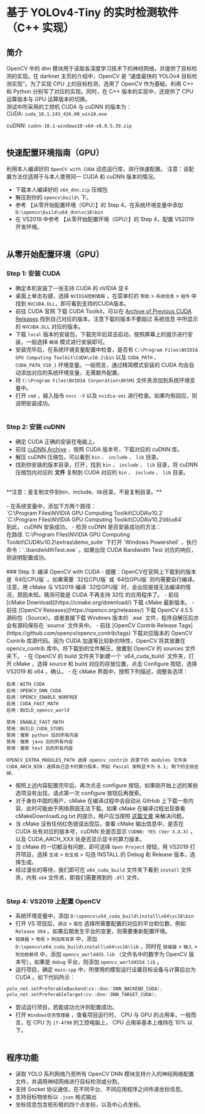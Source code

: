 # 基于 YOLOv4-Tiny 的实时检测软件（C++ 实现）
## 简介
OpenCV 中的 dnn 模块用于读取各深度学习技术下的神经网络，并提供了目标检测的实现。在 darknet 主页的介绍中，OpenCV 是 “速度最快的 YOLOv4 目标检测实现”。为了实现 CPU 上的目标检测，选用了 OpenCV 作为基础，利用 C++ 和 Python 分别写了对应的实现。同时，在 C++ 版本的实现中，还提供了 CPU 运算版本与 GPU 运算版本的切换。<br>
测试中所采用的工控机 CUDA 与 cuDNN 的版本为：<br>
CUDA: `cuda_10.1.243_426.00_win10.exe`

cuDNN: `cudnn-10.1-windows10-x64-v8.0.5.39.zip`
<br><br>

## 快速配置环境指南（GPU）
利用本人编译好的 `OpenCV with CUDA` 动态运行库，进行快速配置。
注意：该配置方法仅适用于与本人使用同一 CUDA 和 cuDNN 版本的情况。
<br>
- 下载本人编译好的 `x64_dnn.zip` 压缩包
- 解压到你的 `opencv\build\` 下。
- 参考 【从零开始配置环境（GPU）】的 Step 4，在系统环境变量中添加 `D:\opencv\build\x64_dnn\vc16\bin` 
- 在 VS2019 中参考 【从零开始配置环境（GPU）】的 Step 4，配置 VS2019 开发环境。
<br><br>
## 从零开始配置环境（GPU）
### Step 1: 安装 CUDA
 - 确定本机安装了一张支持 CUDA 的 nVIDIA 显卡
 - 桌面上单击右键，选择 `NVIDIA控制面板` ，在菜单栏的 `帮助` > `系统信息` > `组件` 中找到 `NVCUDA.DLL`，即可看到支持的CUDA版本。
 - 前往 CUDA 官网 下载 CUDA Toolkit，可以在 [Archive of Previous CUDA Releases](https://developer.nvidia.com/cuda-toolkit-archive) 找到自己对应的版本。注意下载的版本不要超过 系统信息 中所显示的 `NVCUDA.DLL` 对应的版本。
 - 下载 `local` 版本的安装包，下载完毕后双击启动，按照屏幕上的提示进行安装，一般选择 `精简` 模式进行安装即可。
 - 安装完毕后，在系统环境变量配置中检查，是否有 `C:\Program Files\NVIDIA GPU Computing Toolkit\CUDA\v10.1\bin` 以及 `CUDA_PATH` 、 `CUDA_PATH_V10_1` 环境变量。一般而言，通过精简模式安装的 CUDA 均会自动添加对应的系统环境变量，无需额外配置。
 - 将 `C:\Program Files\NVIDIA Corporation\NVSMI` 文件夹添加到系统环境变量中。
 - 打开 `cmd` ，输入指令 `nvcc -V` 以及 `nvidia-smi` 进行检查。如果均有回应，则说明安装成功。
<br><br>
### Step 2: 安装 cuDNN
 - 确定 CUDA 正确的安装在电脑上。
 - 前往 [cuDNN Archive](https://developer.nvidia.com/rdp/cudnn-archive) ，按照 CUDA 版本号，下载对应的 cuDNN 库。
 - 解压 cuDNN 压缩包，可以看到 `bin` 、 `include` 、 `lib` 目录。
 - 找到你安装的版本目录，打开，找到 `bin` 、 `include` 、 `lib` 目录，将 cuDNN 压缩包内对应的 **文件** 复制到 CUDA 对应的 `bin` 、 `include` 、 `lib` 目录。
<br>
**注意：是复制文件到bin、include、lib目录，不是复制目录。**
<br><br>
 - 在系统变量中，添加下方两个路径：<br>
`C:\Program Files\NVIDIA GPU Computing Toolkit\CUDA\v10.2`<br>`C:\Program Files\NVIDIA GPU Computing Toolkit\CUDA\v10.2\lib\x64`<br>
到此， cuDNN 安装成功。
- 检测 cuDNN 是否安装成功的方法：<br>在路径 `C:\Program Files\NVIDIA GPU Computing Toolkit\CUDA\v10.2\extras\demo_suite` 下打开 `Windows Powershell` ，执行命令：`.\bandwidthTest.exe` 。如果出现 CUDA Bandwidth Test 对应的响应，则说明配置成功。
<br><br>
### Step 3: 编译 OpenCV with CUDA
 - 提醒：OpenCV在官网上下载到的版本是 `64位CPU版` 。如果需要 `32位CPU版` 或 `64位GPU版` 则均需要自行编译。注意，用 cMake 与 VS2019 编译 `32位GPU版` 时，会出现报错无法编译的情况，原因未知。猜测可能是 CUDA 不再支持 32位 的应用程序了。
 - 前往 [cMake Download](https://cmake.org/download/) 下载 cMake 最新版本。
 - 前往 [OpenCV Releases](https://opencv.org/releases/) 下载 OpenCV 4.5.5 源码包（Source）。或者直接下载 Windows 版本的 `.exe` 文件，程序自解压后亦会有源码保存在 `source` 文件夹中。
 - 前往 [OpenCV Contrib Release Tags](https://github.com/opencv/opencv_contrib/tags) 下载对应版本的 OpenCV Contrib 库源代码。因为 CUDA 加速等比较新的特性，OpenCV 将其放置在 opencv_contrib 库中。将下载到的文件解压，放置到 OpenCV 的 sources 文件夹下。
 - 在 OpenCV 的 build 文件夹下新建一个 `x64_cuda_build` 文件夹，打开 cMake ，选择 source 和 build 对应的存放位置，点击 Configure 按钮，选择 VS2019 和 x64 ，确认。
 - 在 cMake 界面中，按照下列描述，调整各选项：

```
启用：WITH_CUDA
启用：OPENCV_DNN_CUDA
启用：OPENCV_ENABLE_NONFREE
启用：CUDA_FAST_MATH
启用：BUILD_opencv_world

禁用：ENABLE_FAST_MATH
禁用：BUILD_CUDA_STUBS
禁用：搜索 python 后的所有内容
禁用：搜索 java 后的所有内容
禁用：搜索 test 后的所有内容

OPENCV_EXTRA_MODULES_PATH 选择 opencv_contrib 目录下的 modules 文件夹
CUDA_ARCH_BIN：选择自己显卡的算力版本，例如 Pascal 架构显卡为 6.1; 剩下的全部去掉。

```

- 按照上述内容配置完毕后，再次点击 configure 按钮，如果刚开始上述的某些选项没有出现，请点第一次 configure 按钮后再搜索。
- 对于身处中国的用户，cMake 在编译过程中会自动从 GitHub 上下载一些内容，此时可能由于网络原因无法下载。如果 cMake 在编译过程出现查看 cMakeDownloadLog.txt 的提示，用户应当按照 [这篇文章](https://blog.csdn.net/painice/article/details/123347824) 来解决问题。
- 当 cMake 没有任何红色错误出现后，查看 cMake 输出信息中，是否在 CUDA 处有对应的版本号，cuDNN 处是否显示 `CUDNN: YES (Ver X.X.X)` ，以及 CUDA_ARCH_XXX 处是否显示显卡的算力版本。
- 当 cMake 的一切都没有问题，即可选择 `Open Project` 按钮，用 VS2019 打开项目，选择 `生成` > `批生成` > 勾选 INSTALL 的 Debug 和 Release 版本，选择生成。
- 经过漫长的等待，我们即可在 `x64_cuda_build` 文件夹下看到 `install` 文件夹，内有 `x64` 文件夹，即我们需要用到的 `.dll` 文件。
<br><br>
### Step 4: VS2019 上配置 OpenCV
- 系统环境变量中，添加 `D:\opencv\x64_cuda_build\install\x64\vc16\bin`
- 打开 VS 项目后，`调试` > `属性` 选择所需要配置的对应的平台和位数，例如 `Release X64` 。如果后期发生平台的变更，则需要重新配置环境。
- `链接器` > `常规` > `附加库目录` 中，添加 `D:\opencv\x64_cuda_build\install\x64\vc16\lib` ，同时在 `链接器` > `输入` > `附加依赖项` 中，添加 `opencv_world455.lib` （文件名中的数字为 OpenCV 版本号），如果是 `debug` 平台，则添加 `opencv_world455d.lib` 。
- 运行项目，确定 `main.cpp` 中，所使用的模型运行设置目标设备与计算后台为 CUDA 。如下代码所示：
```c++
yolo_net.setPreferableBackend(cv::dnn::DNN_BACKEND_CUDA);
yolo_net.setPreferableTarget(cv::dnn::DNN_TARGET_CUDA);
```
- 尝试运行项目，若能成功允许则配置成功。
- 打开 `Windows任务管理器` ，查看项目运行时， CPU 与 GPU 的占用率，一般而言，在 CPU 为 `i7-4790` 的工控电脑上， CPU 占用率基本上维持在 10% 以下。
<br><br>

## 程序功能
- 读取 YOLO 系列网络乃至所有 OpenCV DNN 模块支持介入的神经网络配置文件，并调用神经网络进行目标检测或分割。
- 支持 Socket 协议通信，在不同平台、不同应用程序之间传递坐标信息。
- 支持目标物坐标以 `.json` 格式输出
- 坐标信息包含矩形框的四个点坐标，以及中心点坐标。